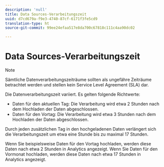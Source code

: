 ```yaml
---
description: 'null'
title: Data Sources-Verarbeitungszeit
uuid: d7cd679a-f9e3-4740-87cf-6171f3fe5cd9
translation-type: ht
source-git-commit: 99ee24efaa517e8da700c67818c111c4aa90dc02

---
```



# Data Sources-Verarbeitungszeit

>[!Note]
>Sämtliche Datenverarbeitungszeiträume sollten als ungefähre Zeiträume betrachtet werden und stellen kein Service Level Agreement (SLA) dar.

Die Datenverarbeitungszeit variiert. Es gelten folgende Richtwerte:

* Daten für den aktuellen Tag: Die Verarbeitung wird etwa 2 Stunden nach dem Hochladen der Daten abgeschlossen.
* Daten für den Vortag: Die Verarbeitung wird etwa 3 Stunden nach dem Hochladen der Daten abgeschlossen.

Durch jeden zusätzlichen Tag in den hochgeladenen Daten verlängert sich die Verarbeitungszeit um etwa eine Stunde bis zu maximal 17 Stunden.

Wenn Sie beispielsweise Daten für den Vortag hochladen, werden diese Daten nach etwa 2 Stunden in Analytics angezeigt. Wenn Sie Daten für den Vormonat hochladen, werden diese Daten nach etwa 17 Stunden in Analytics angezeigt.
